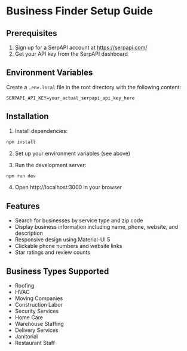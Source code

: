 # Business Finder Setup Guide

## Prerequisites

1. Sign up for a SerpAPI account at https://serpapi.com/
2. Get your API key from the SerpAPI dashboard

## Environment Variables

Create a `.env.local` file in the root directory with the following content:

```
SERPAPI_API_KEY=your_actual_serpapi_api_key_here
```

## Installation

1. Install dependencies:

```bash
npm install
```

2. Set up your environment variables (see above)

3. Run the development server:

```bash
npm run dev
```

4. Open http://localhost:3000 in your browser

## Features

- Search for businesses by service type and zip code
- Display business information including name, phone, website, and description
- Responsive design using Material-UI 5
- Clickable phone numbers and website links
- Star ratings and review counts

## Business Types Supported

- Roofing
- HVAC
- Moving Companies
- Construction Labor
- Security Services
- Home Care
- Warehouse Staffing
- Delivery Services
- Janitorial
- Restaurant Staff
